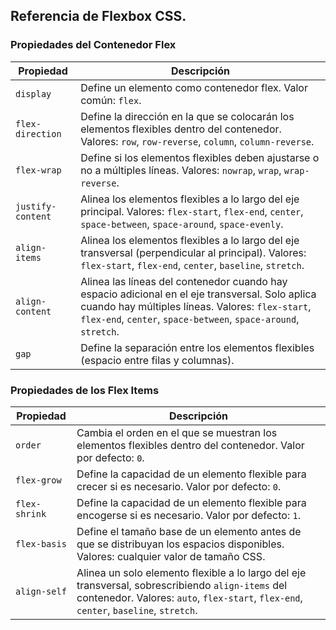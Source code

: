 ## Referencia de Flexbox CSS.

### Propiedades del Contenedor Flex

| Propiedad       | Descripción                                                                                                                                           |
|-----------------|-------------------------------------------------------------------------------------------------------------------------------------------------------|
| `display`       | Define un elemento como contenedor flex. Valor común: `flex`.                                                                                          |
| `flex-direction`| Define la dirección en la que se colocarán los elementos flexibles dentro del contenedor. Valores: `row`, `row-reverse`, `column`, `column-reverse`.   |
| `flex-wrap`     | Define si los elementos flexibles deben ajustarse o no a múltiples líneas. Valores: `nowrap`, `wrap`, `wrap-reverse`.                                  |
| `justify-content`| Alinea los elementos flexibles a lo largo del eje principal. Valores: `flex-start`, `flex-end`, `center`, `space-between`, `space-around`, `space-evenly`. |
| `align-items`   | Alinea los elementos flexibles a lo largo del eje transversal (perpendicular al principal). Valores: `flex-start`, `flex-end`, `center`, `baseline`, `stretch`. |
| `align-content` | Alinea las líneas del contenedor cuando hay espacio adicional en el eje transversal. Solo aplica cuando hay múltiples líneas. Valores: `flex-start`, `flex-end`, `center`, `space-between`, `space-around`, `stretch`. |
| `gap`           | Define la separación entre los elementos flexibles (espacio entre filas y columnas).                                                                   |

### Propiedades de los Flex Items

| Propiedad    | Descripción                                                                                               |
|--------------|-----------------------------------------------------------------------------------------------------------|
| `order`      | Cambia el orden en el que se muestran los elementos flexibles dentro del contenedor. Valor por defecto: `0`. |
| `flex-grow`  | Define la capacidad de un elemento flexible para crecer si es necesario. Valor por defecto: `0`.           |
| `flex-shrink`| Define la capacidad de un elemento flexible para encogerse si es necesario. Valor por defecto: `1`.        |
| `flex-basis` | Define el tamaño base de un elemento antes de que se distribuyan los espacios disponibles. Valores: cualquier valor de tamaño CSS. |
| `align-self` | Alinea un solo elemento flexible a lo largo del eje transversal, sobrescribiendo `align-items` del contenedor. Valores: `auto`, `flex-start`, `flex-end`, `center`, `baseline`, `stretch`. |
